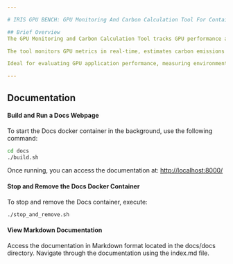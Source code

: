 ```yaml
---

# IRIS GPU BENCH: GPU Monitoring And Carbon Calculation Tool For Containerized Benchmarks

## Brief Overview
The GPU Monitoring and Carbon Calculation Tool tracks GPU performance and carbon emissions during benchmarks.

The tool monitors GPU metrics in real-time, estimates carbon emissions using the National Grid ESO API, and optionally exports data to VictoriaMetrics. It integrates with Docker for containerized environments and offers a customizable command-line interface for monitoring and live plotting. Real-time logging is also supported.

Ideal for evaluating GPU application performance, measuring environmental impact, and optimizing GPU performance.

---
```


## Documentation

#### Build and Run a Docs Webpage

To start the Docs docker container in the background, use the following command:

```sh
cd docs
./build.sh
```

Once running, you can access the documentation at: [http://localhost:8000/](http://localhost:8000/)

#### Stop and Remove the Docs Docker Container

To stop and remove the Docs container, execute:

```sh
./stop_and_remove.sh
```

#### View Markdown Documentation

Access the documentation in Markdown format located in the docs/docs directory. Navigate through the documentation using the index.md file.
